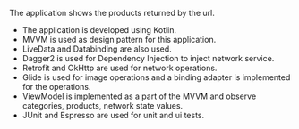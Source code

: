 The application shows the products returned by the url.

- The application is developed using Kotlin.
- MVVM is used as design pattern for this application.
- LiveData and Databinding  are also used.
- Dagger2 is used for Dependency Injection to inject network service.
- Retrofit and OkHttp are used for network operations.
- Glide is used for image operations and a binding adapter is implemented for the operations.
- ViewModel is implemented as a part of the MVVM and observe categories, products, network state values.
- JUnit and Espresso are used for unit and ui tests.
